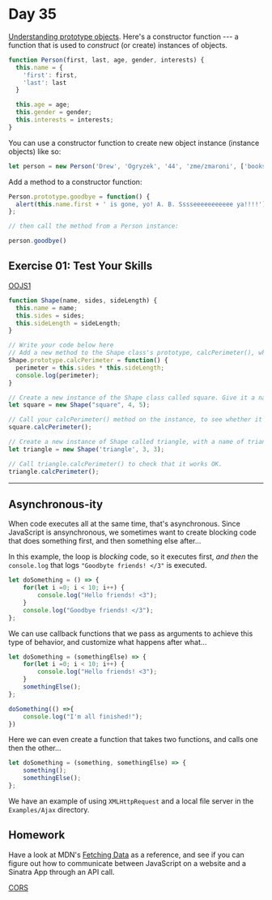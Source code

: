 # Day 35

[Understanding prototype objects](https://developer.mozilla.org/en-US/docs/Learn/JavaScript/Objects/Object_prototypes#understanding_prototype_objects). Here's a constructor function --- a function that is used to _construct_ (or create) instances of objects.  
  
```js
function Person(first, last, age, gender, interests) {
  this.name = {
    'first': first,
    'last': last
  }

  this.age = age;
  this.gender = gender;
  this.interests = interests;
}
```
  
You can use a constructor function to create new object instance (instance objects) like so:
```js
let person = new Person('Drew', 'Ogryzek', '44', 'zme/zmaroni', ['books', 'computers', 'chicken', 'ramen'])
```

Add a method to a constructor function: 

```js
Person.prototype.goodbye = function() {
  alert(this.name.first + ' is gone, yo! A. B. Sssseeeeeeeeeee ya!!!!');
};

// then call the method from a Person instance:

person.goodbye()
```

## Exercise 01: Test Your Skills

[OOJS1](https://developer.mozilla.org/en-US/docs/Learn/JavaScript/Objects/Test_your_skills:_Object-oriented_JavaScript#oojs_1)

```js
function Shape(name, sides, sideLength) {
  this.name = name;
  this.sides = sides;
  this.sideLength = sideLength;
}

// Write your code below here
// Add a new method to the Shape class's prototype, calcPerimeter(), which calculates its perimeter (the length of the shape's outer edge) and logs the result to the console.
Shape.prototype.calcPerimeter = function() {
  perimeter = this.sides * this.sideLength;
  console.log(perimeter);
}

// Create a new instance of the Shape class called square. Give it a name of square and a sideLength of 5.
let square = new Shape("square", 4, 5);

// Call your calcPerimeter() method on the instance, to see whether it logs the calculation result to the browser DevTools' console as expected.
square.calcPerimeter();

// Create a new instance of Shape called triangle, with a name of triangle and a sideLength of 3.
let triangle = new Shape('triangle', 3, 3);

// Call triangle.calcPerimeter() to check that it works OK.
triangle.calcPerimeter();

```

---

## Asynchronous-ity

When code executes all at the same time, that's asynchronous. Since JavaScript is ansynchronous, we sometimes want to create blocking code that does something first, and then something else after...
  
In this example, the loop is _blocking_ code, so it executes first, _and then_ the `console.log` that logs `"Goodbyte friends! </3"` is executed.

```javascript
let doSomething = () => {
    for(let i =0; i < 10; i++) {
        console.log("Hello friends! <3");
    }
    console.log("Goodbye friends! </3");
};
```
We can use callback functions that we pass as arguments to achieve this type of behavior, and customize what happens after what...

```javascript
let doSomething = (somethingElse) => {
    for(let i =0; i < 10; i++) {
        console.log("Hello friends! <3");
    }
    somethingElse();
};

doSomething(() =>{
    console.log("I'm all finished!");
})
```
Here we can even create a function that takes two functions, and calls one then the other...

```javascript
let doSomething = (something, somethingElse) => {
    something();
    somethingElse();
};
```

We have an example of using `XMLHttpRequest` and a local file server in the `Examples/Ajax` directory.  
  
## Homework  

Have a look at MDN's [Fetching Data](https://developer.mozilla.org/en-US/docs/Learn/JavaScript/Client-side_web_APIs/Fetching_data) as a reference, and see if you can figure out how to communicate between JavaScript on a website and a Sinatra App through an API call.  

[CORS](https://developer.mozilla.org/en-US/docs/Web/HTTP/CORS)  
  